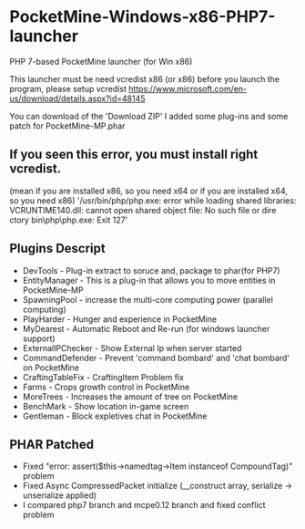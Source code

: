 # PocketMine-Windows-x86-PHP7-launcher
PHP 7-based PocketMine launcher (for Win x86)

This launcher must be need vcredist x86 (or x86)
before you launch the program, please setup vcredist
https://www.microsoft.com/en-us/download/details.aspx?id=48145

You can download of the 'Download ZIP'
I added some plug-ins and some patch for PocketMine-MP.phar

If you seen this error, you must install right vcredist.
----------------------------------
(mean if you are installed x86, so you need x64 or if you are installed x64, so you need x86)
'/usr/bin/php/php.exe: error while loading shared libraries: VCRUNTIME140.dll: cannot open shared object file: No such file or dire ctory bin\php\php.exe: Exit 127'

Plugins Descript
----------------------------------
- DevTools - Plug-in extract to soruce and, package to phar(for PHP7)
- EntityManager - This is a plug-in that allows you to move entities in PocketMine-MP
- SpawningPool - increase the multi-core computing power (parallel computing)
- PlayHarder - Hunger and experience in PocketMine 
- MyDearest - Automatic Reboot and Re-run (for windows launcher support)
- ExternalIPChecker - Show External Ip when server started
- CommandDefender - Prevent 'command bombard' and 'chat bombard' on PocketMine
- CraftingTableFix - CraftingItem Problem fix
- Farms - Crops growth control in PocketMine
- MoreTrees - Increases the amount of tree on PocketMine
- BenchMark - Show location in-game screen
- Gentleman - Block expletives chat in PocketMine

PHAR Patched
----------------------------------
- Fixed "error: assert($this->namedtag->Item instanceof CompoundTag)" problem
- Fixed Async CompressedPacket initialize (__construct array, serialize -> unserialize applied)
- I compared php7 branch and mcpe0.12 branch and fixed conflict problem
